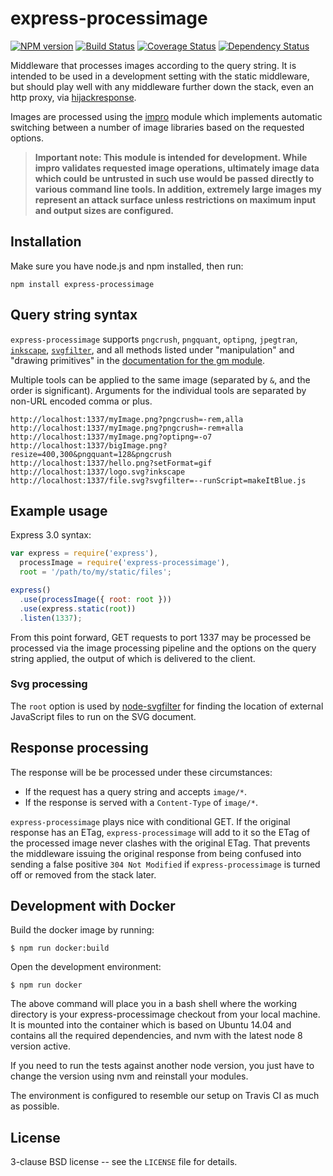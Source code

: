 # express-processimage

[![NPM version](https://badge.fury.io/js/express-processimage.svg)](http://badge.fury.io/js/express-processimage)
[![Build Status](https://travis-ci.org/papandreou/express-processimage.svg?branch=master)](https://travis-ci.org/papandreou/express-processimage)
[![Coverage Status](https://coveralls.io/repos/papandreou/express-processimage/badge.svg)](https://coveralls.io/r/papandreou/express-processimage)
[![Dependency Status](https://david-dm.org/papandreou/express-processimage.svg)](https://david-dm.org/papandreou/express-processimage)

Middleware that processes images according to the query string.
It is intended to be used in a development setting with the static
middleware, but should play well with any middleware further down
the stack, even an http proxy, via
[hijackresponse](https://github.com/gustavnikolaj/hijackresponse).

Images are processed using the [impro](https://github.com/papandreou/impro)
module which implements automatic switching between a number of image
libraries based on the requested options.

> **Important note: This module is intended for development. While impro
> validates requested image operations, ultimately image data which could
> be untrusted in such use would be passed directly to various command line
> tools. In addition, extremely large images my represent an attack surface
> unless restrictions on maximum input and output sizes are configured.**

## Installation

Make sure you have node.js and npm installed, then run:

    npm install express-processimage

## Query string syntax

`express-processimage` supports `pngcrush`, `pngquant`, `optipng`,
`jpegtran`, <a
href="https://github.com/papandreou/node-inkscape">`inkscape`</a>, <a
href="https://github.com/papandreou/node-svgfilter">`svgfilter`</a>,
and all methods listed under "manipulation" and "drawing primitives"
in the <a href="https://github.com/aheckmann/gm#methods">documentation
for the gm module</a>.

Multiple tools can be applied to the same image (separated by `&`, and
the order is significant). Arguments for the individual tools are
separated by non-URL encoded comma or plus.

```
http://localhost:1337/myImage.png?pngcrush=-rem,alla
http://localhost:1337/myImage.png?pngcrush=-rem+alla
http://localhost:1337/myImage.png?optipng=-o7
http://localhost:1337/bigImage.png?resize=400,300&pngquant=128&pngcrush
http://localhost:1337/hello.png?setFormat=gif
http://localhost:1337/logo.svg?inkscape
http://localhost:1337/file.svg?svgfilter=--runScript=makeItBlue.js
```

## Example usage

Express 3.0 syntax:

```javascript
var express = require('express'),
  processImage = require('express-processimage'),
  root = '/path/to/my/static/files';

express()
  .use(processImage({ root: root }))
  .use(express.static(root))
  .listen(1337);
```

From this point forward, GET requests to port 1337 may be processed
be processed via the image processing pipeline and the options on the
query string applied, the output of which is delivered to the client.

### Svg processing

The `root` option is used by <a
href="https://github.com/papandreou/node-svgfilter">node-svgfilter</a>
for finding the location of external JavaScript files to run on the SVG document.

## Response processing

The response will be be processed under these circumstances:

- If the request has a query string and accepts `image/*`.
- If the response is served with a `Content-Type` of `image/*`.

`express-processimage` plays nice with conditional GET. If the
original response has an ETag, `express-processimage` will add to it
so the ETag of the processed image never clashes with the original
ETag. That prevents the middleware issuing the original response from
being confused into sending a false positive `304 Not Modified` if
`express-processimage` is turned off or removed from the stack later.

## Development with Docker

Build the docker image by running:

```
$ npm run docker:build
```

Open the development environment:

```
$ npm run docker
```

The above command will place you in a bash shell where the working directory is
your express-processimage checkout from your local machine. It is mounted into
the container which is based on Ubuntu 14.04 and contains all the required
dependencies, and nvm with the latest node 8 version active.

If you need to run the tests against another node version, you just have to
change the version using nvm and reinstall your modules.

The environment is configured to resemble our setup on Travis CI as much as
possible.

## License

3-clause BSD license -- see the `LICENSE` file for details.
